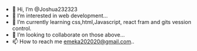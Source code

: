 - 👋 Hi, I’m @Joshua232323
- 👀 I’m interested in web development...
- 🌱 I’m currently learning css,html,Javascript, react fram and gits vession control.
- 💞️ I’m looking to collaborate on those above...
- 📫 How to reach me emeka202020@gmail.com..

<!---
Joshua232323/Joshua232323 is a ✨ special ✨ repository because its `README.md` (this file) appears on your GitHub profile.
You can click the Preview link to take a look at your changes.
--->
